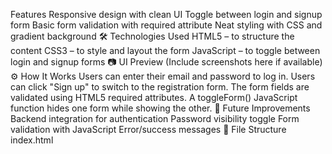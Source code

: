Features
Responsive design with clean UI
Toggle between login and signup form
Basic form validation with required attribute
Neat styling with CSS and gradient background
🛠️ Technologies Used
HTML5 – to structure the content
CSS3 – to style and layout the form
JavaScript – to toggle between login and signup forms
📷 UI Preview
(Include screenshots here if available)
⚙️ How It Works
Users can enter their email and password to log in.
Users can click "Sign up" to switch to the registration form.
The form fields are validated using HTML5 required attributes.
A toggleForm() JavaScript function hides one form while showing the other.
🚧 Future Improvements
Backend integration for authentication
Password visibility toggle
Form validation with JavaScript
Error/success messages
📁 File Structure
index.html 
